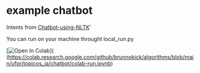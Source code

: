 # example chatbot

Intents from [Chatbot-using-NLTK](https://github.com/vedanshdwivedi/Chatbot-using-NLTK)'

You can run on your machine throught local_run.py

[![Open In Colab](https://colab.research.google.com/assets/colab-badge.svg)](
(https://colab.research.google.com/github/brunnokick/algorithms/blob/main/ufpr/topicos_ia/chatbot/colab-run.ipynb)
